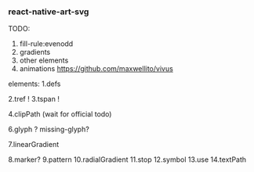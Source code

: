 ### react-native-art-svg


TODO:
1. fill-rule:evenodd
2. gradients
4. other elements
5. animations https://github.com/maxwellito/vivus

elements:
1.defs

2.tref !
3.tspan !

4.clipPath (wait for official todo)

6.glyph ? missing-glyph?

7.linearGradient

8.marker?
9.pattern
10.radialGradient
11.stop
12.symbol
13.use
14.textPath
